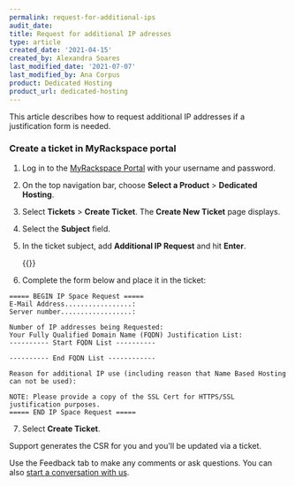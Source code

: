 ```yaml
---
permalink: request-for-additional-ips
audit_date:
title: Request for additional IP adresses
type: article
created_date: '2021-04-15'
created_by: Alexandra Soares
last_modified_date: '2021-07-07'
last_modified_by: Ana Corpus
product: Dedicated Hosting
product_url: dedicated-hosting
---
```


This article describes how to request additional IP addresses if a justification form is needed.


### Create a ticket in MyRackspace portal

1. Log in to the [MyRackspace Portal](https://login.rackspace.com/login) with your username and
password.

2. On the top navigation bar, choose **Select a Product** > **Dedicated Hosting**.

3. Select **Tickets** > **Create Ticket**. The **Create New Ticket** page displays. 

4. Select the **Subject** field.

5. In the ticket subject, add **Additional IP Request** and hit **Enter**.

	{{<image src="Subject.png" alt="" title="">}}

6. Complete the form below and place it in the ticket:

```
===== BEGIN IP Space Request =====
E-Mail Address.................:
Server number..................:

Number of IP addresses being Requested:
Your Fully Qualified Domain Name (FQDN) Justification List:
---------- Start FQDN List ----------

---------- End FQDN List ------------

Reason for additional IP use (including reason that Name Based Hosting can not be used):

NOTE: Please provide a copy of the SSL Cert for HTTPS/SSL justification purposes.
===== END IP Space Request =====
```

7. Select **Create Ticket**.

Support generates the CSR for you and you'll be updated via a ticket.

Use the Feedback tab to make any comments or ask questions. You can also [start a conversation with us](https://www.rackspace.com/contact).

